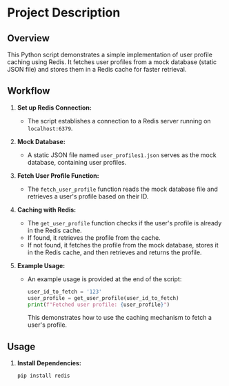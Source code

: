 # Project Description

## Overview

This Python script demonstrates a simple implementation of user profile caching using Redis. It fetches user profiles from a mock database (static JSON file) and stores them in a Redis cache for faster retrieval.

## Workflow

1. **Set up Redis Connection:**
   - The script establishes a connection to a Redis server running on `localhost:6379`.

2. **Mock Database:**
   - A static JSON file named `user_profiles1.json` serves as the mock database, containing user profiles.

3. **Fetch User Profile Function:**
   - The `fetch_user_profile` function reads the mock database file and retrieves a user's profile based on their ID.

4. **Caching with Redis:**
   - The `get_user_profile` function checks if the user's profile is already in the Redis cache.
   - If found, it retrieves the profile from the cache.
   - If not found, it fetches the profile from the mock database, stores it in the Redis cache, and then retrieves and returns the profile.

5. **Example Usage:**
   - An example usage is provided at the end of the script:
     ```python
     user_id_to_fetch = '123'
     user_profile = get_user_profile(user_id_to_fetch)
     print(f"Fetched user profile: {user_profile}")
     ```
     This demonstrates how to use the caching mechanism to fetch a user's profile.

## Usage

1. **Install Dependencies:**
   ```bash
   pip install redis

